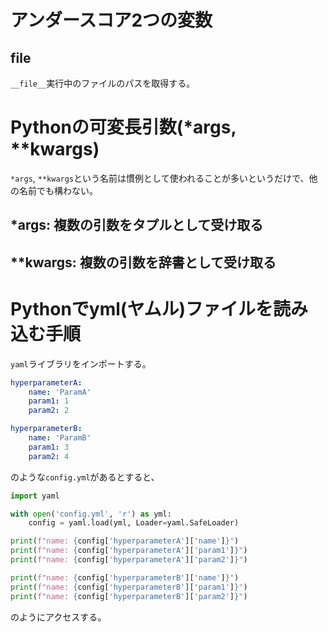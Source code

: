 # アンダースコア2つの変数
## __file__
`__file__`実行中のファイルのパスを取得する。


# Pythonの可変長引数(*args, **kwargs)
`*args`, `**kwargs`という名前は慣例として使われることが多いというだけで、他の名前でも構わない。

## *args: 複数の引数をタプルとして受け取る
## **kwargs: 複数の引数を辞書として受け取る


# Pythonでyml(ヤムル)ファイルを読み込む手順
`yaml`ライブラリをインポートする。
```yaml:config.yml
hyperparameterA:
    name: 'ParamA'
    param1: 1
    param2: 2

hyperparameterB:
    name: 'ParamB'
    param1: 3
    param2: 4
```

のような`config.yml`があるとすると、

```python:test.py
import yaml

with open('config.yml', 'r') as yml:
    config = yaml.load(yml, Loader=yaml.SafeLoader)

print(f"name: {config['hyperparameterA']['name']}")
print(f"name: {config['hyperparameterA']['param1']}")
print(f"name: {config['hyperparameterA']['param2']}")

print(f"name: {config['hyperparameterB']['name']}")
print(f"name: {config['hyperparameterB']['param1']}")
print(f"name: {config['hyperparameterB']['param2']}")

```

のようにアクセスする。
